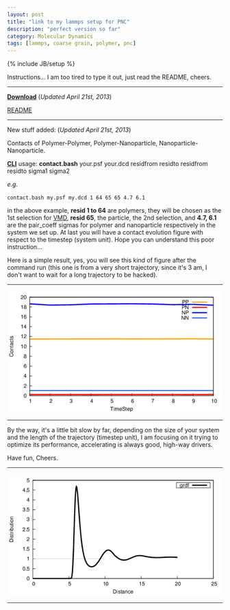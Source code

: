 ```yaml
---
layout: post
title: "link to my lammps setup for PNC"
description: "perfect version so far"
category: Molecular Dynamics
tags: [lammps, coarse grain, polymer, pnc]
---
```

{% include JB/setup %}

Instructions... I am too tired to type it out, just read the README, cheers.

---

**[Download](https://github.com/scottie33/amorphous_polymer_lammps/archive/master.zip)** (*Updated April 21st, 2013*)

[README](https://github.com/scottie33/amorphous_polymer_lammps/blob/master/README)

---

New stuff added: (*Updated April 21st, 2013*)

Contacts of Polymer-Polymer, Polymer-Nanoparticle, Nanoparticle-Nanoparticle.

**[CLI](http://en.wikipedia.org/wiki/Command-line_interface)** usage: **contact.bash** your.psf your.dcd residfrom residto residfrom residto sigma1 sigma2

*e.g.*

	contact.bash my.psf my.dcd 1 64 65 65 4.7 6.1

in the above example, **resid 1 to 64** are polymers, they will be chosen as the 1st selection for [VMD](http://www.ks.uiuc.edu/Research/vmd/), **resid 65**, the particle, the 2nd selection, and **4.7, 6.1** are the pair_coeff sigmas for polymer and nanoparticle respectively in the system we set up. At last you will have a contact evolution figure with respect to the timestep (system unit). Hope you can understand this poor instruction...

Here is a simple result, yes, you will see this kind of figure after the command run (this one is from a very short trajectory, since it's 3 am, I don't want to wait for a long trajectory to be hacked).

----

![an contact example](/images/2013/April/21/Contacts.png "an contact example")

-----

By the way, it's a little bit slow by far, depending on the size of your system and the length of the trajectory (timestep unit), I am focusing on it trying to optimize its performance, accelerating is always good, high-way drivers.

Have fun, Cheers.

---

![an rdf example](/images/2013/April/21/grdf.png "an rdf example")

----
